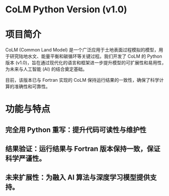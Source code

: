# CoLM Python Version (v1.0)
# 项目简介
CoLM (Common Land Model) 是一个广泛应用于土地表面过程模拟的模型，用于研究陆地水文、能量平衡和碳循环等关键过程。我们开发了 CoLM 的 Python 版本 (v1.0)，旨在通过现代化的语言和框架进一步提升模型的可扩展性和易用性，为未来与人工智能 (AI) 的结合奠定基础。

目前，该版本已与 Fortran 实现的 CoLM 保持运行结果的一致性，确保了科学计算的准确性和可靠性。
# 功能与特点
## 完全用 Python 重写：提升代码可读性与维护性
## 结果验证：运行结果与 Fortran 版本保持一致，保证科学严谨性。
## 未来扩展性：为融入 AI 算法与深度学习模型提供支持。
